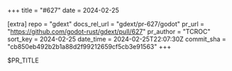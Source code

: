 +++
title = "#627"
date = 2024-02-25

[extra]
repo = "gdext"
docs_rel_url = "gdext/pr-627/godot"
pr_url = "https://github.com/godot-rust/gdext/pull/627"
pr_author = "TCROC"
sort_key = 2024-02-25
date_time = 2024-02-25T22:07:30Z
commit_sha = "cb850eb492b2b1a88d2f99212659cf5cb3e91563"
+++

$PR_TITLE
